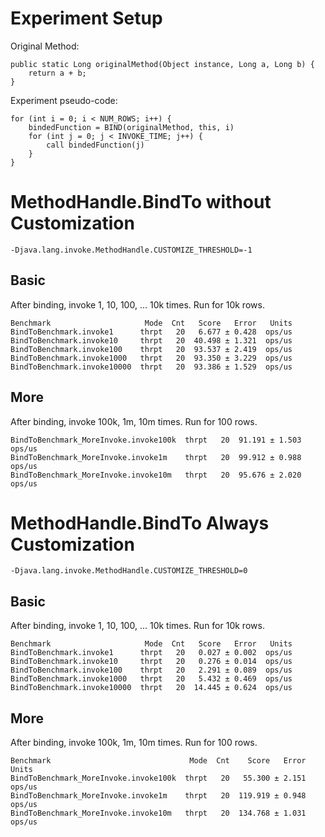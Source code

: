 # Experiment  Setup

Original Method: 

    public static Long originalMethod(Object instance, Long a, Long b) {
        return a + b;
    }

Experiment pseudo-code:

    for (int i = 0; i < NUM_ROWS; i++) {
        bindedFunction = BIND(originalMethod, this, i)
        for (int j = 0; j < INVOKE_TIME; j++) {
            call bindedFunction(j)
        }
    }


# MethodHandle.BindTo without Customization 

```
-Djava.lang.invoke.MethodHandle.CUSTOMIZE_THRESHOLD=-1
```

## Basic

After binding, invoke 1, 10, 100, ... 10k times. Run for 10k rows. 

```
Benchmark                     Mode  Cnt   Score   Error   Units
BindToBenchmark.invoke1      thrpt   20   6.677 ± 0.428  ops/us
BindToBenchmark.invoke10     thrpt   20  40.498 ± 1.321  ops/us
BindToBenchmark.invoke100    thrpt   20  93.537 ± 2.419  ops/us
BindToBenchmark.invoke1000   thrpt   20  93.350 ± 3.229  ops/us
BindToBenchmark.invoke10000  thrpt   20  93.386 ± 1.529  ops/us
```

## More

After binding, invoke 100k, 1m, 10m times. Run for 100 rows. 

```
BindToBenchmark_MoreInvoke.invoke100k  thrpt   20  91.191 ± 1.503  ops/us
BindToBenchmark_MoreInvoke.invoke1m    thrpt   20  99.912 ± 0.988  ops/us
BindToBenchmark_MoreInvoke.invoke10m   thrpt   20  95.676 ± 2.020  ops/us
```

# MethodHandle.BindTo Always Customization 

```
-Djava.lang.invoke.MethodHandle.CUSTOMIZE_THRESHOLD=0
```

## Basic

After binding, invoke 1, 10, 100, ... 10k times. Run for 10k rows. 

```
Benchmark                     Mode  Cnt   Score   Error   Units
BindToBenchmark.invoke1      thrpt   20   0.027 ± 0.002  ops/us
BindToBenchmark.invoke10     thrpt   20   0.276 ± 0.014  ops/us
BindToBenchmark.invoke100    thrpt   20   2.291 ± 0.089  ops/us
BindToBenchmark.invoke1000   thrpt   20   5.432 ± 0.469  ops/us
BindToBenchmark.invoke10000  thrpt   20  14.445 ± 0.624  ops/us
```

## More 

After binding, invoke 100k, 1m, 10m times. Run for 100 rows. 

```
Benchmark                               Mode  Cnt    Score   Error   Units
BindToBenchmark_MoreInvoke.invoke100k  thrpt   20   55.300 ± 2.151  ops/us
BindToBenchmark_MoreInvoke.invoke1m    thrpt   20  119.919 ± 0.948  ops/us
BindToBenchmark_MoreInvoke.invoke10m   thrpt   20  134.768 ± 1.031  ops/us
```


